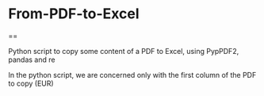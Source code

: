 # From-PDF-to-Excel
==

Python script to copy some content of a PDF to Excel,
using PypPDF2, pandas and re

In the python script, we are concerned only with the first column of the PDF to copy (EUR)
